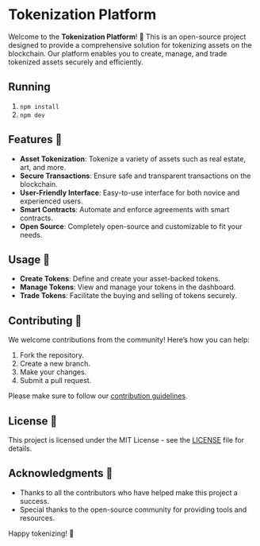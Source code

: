 # Tokenization Platform

Welcome to the **Tokenization Platform**! 🚀 This is an open-source project designed to provide a comprehensive solution for tokenizing assets on the blockchain. Our platform enables you to create, manage, and trade tokenized assets securely and efficiently. 

## Running
1. `npm install`
2. `npm dev`

## Features 🌟

- **Asset Tokenization**: Tokenize a variety of assets such as real estate, art, and more.
- **Secure Transactions**: Ensure safe and transparent transactions on the blockchain.
- **User-Friendly Interface**: Easy-to-use interface for both novice and experienced users.
- **Smart Contracts**: Automate and enforce agreements with smart contracts.
- **Open Source**: Completely open-source and customizable to fit your needs.

## Usage 📖

- **Create Tokens**: Define and create your asset-backed tokens.
- **Manage Tokens**: View and manage your tokens in the dashboard.
- **Trade Tokens**: Facilitate the buying and selling of tokens securely.

## Contributing 🤝

We welcome contributions from the community! Here’s how you can help:

1. Fork the repository.
2. Create a new branch.
3. Make your changes.
4. Submit a pull request.

Please make sure to follow our [contribution guidelines](CONTRIBUTING.md).

## License 📜

This project is licensed under the MIT License - see the [LICENSE](LICENSE) file for details.

## Acknowledgments 🙏

- Thanks to all the contributors who have helped make this project a success.
- Special thanks to the open-source community for providing tools and resources.

Happy tokenizing! 🎉
